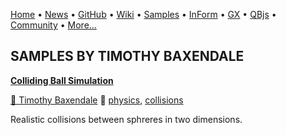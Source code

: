 [Home](https://qb64.com) • [News](../news.md) • [GitHub](https://github.com/QB64Official/qb64) • [Wiki](wiki.md) • [Samples](../samples.md) • [InForm](../inform.md) • [GX](../gx.md) • [QBjs](../qbjs.md) • [Community](../community.md) • [More...](../more.md)

## SAMPLES BY TIMOTHY BAXENDALE

**[Colliding Ball Simulation](colliding-ball-simulation/index.md)**

[🐝 Timothy Baxendale](timothy-baxendale.md) 🔗 [physics](physics.md), [collisions](collisions.md)

Realistic collisions between sphreres in two dimensions.
